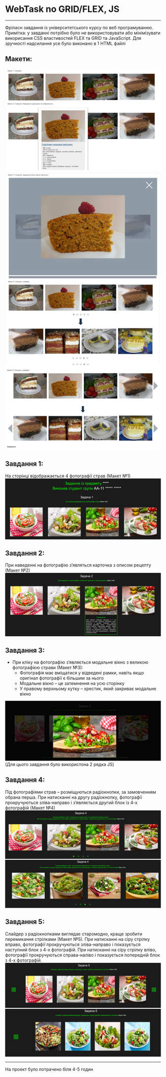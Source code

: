 # WebTask no GRID/FLEX, JS
---
Фріласн завдання із університетського курсу по веб програмуванню.
Примітка: у завданні потрібно було не використовувати або мінімізувати викорисання CSS властивостей FLEX та GRID та JavaScript.
Для зручності надсилання усе було виконано в 1 HTML файлі
## Макети:
![alt](photos/maket1-2.jpg "1-2")
![alt](photos/maket3.jpg "2")
![alt](photos/maket4.jpg "3")
![alt](photos/maket5.jpg "4")
## Завдання 1:
На сторінці відображається 4 фотографії страв (Макет №1)
![alt](photos/task-1.png "1")
## Завдання 2:
При наведенні на фотографію з’являться карточка з описом рецепту (Макет №2)
![alt](photos/task-2.png "2")
## Завдання 3:
* При кліку на фотографію з’являється модальне вікно з великою фотографією страви (Макет №3):
    * Фотографія має вміщатися у відведені рамки, навіть якщо оригінал фотографії є більшим за нього
    * Модальне вікно – це затемнення на усю сторінку
    * У правому верхньому кутку – хрестик, який закриває модальне вікно

![alt](photos/task-3.png "3")
(Для цього завдання було використона 2 рядка JS)
## Завдання 4:
Під фотографіями страв – розміщуються радіокнопки, за замовченням обрана перша. При натисканні на другу радіокнопку, фотографії прокручуються зліва-направо і з’являється другий блок із 4-х фотографій (Макет №4)
![alt](photos/task-4-1.png "4")
![alt](photos/task-4-2.png "4")
## Завдання 5:
Слайдер з радіокнопками виглядає старомодно, краще зробити перемикання стрілками (Макет №5). При натисканні на сіру стрілку вправо, фотографії прокручуються зліва-направо і показується наступний блок з 4-х фотографій. При натисканні на сіру стрілку вліво, фотографії прокручуються справа-наліво і показується попередній блок з 4-х фотографій.
![alt](photos/task-5-1.png "5")
![alt](photos/task-5-2.png "5")

---
На проект було потрачено біля 4-5 годин